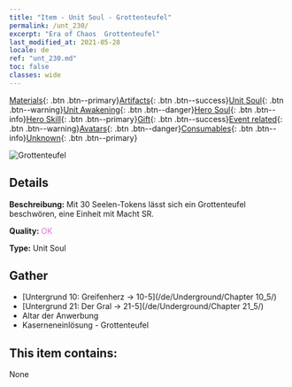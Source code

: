 ```yaml
---
title: "Item - Unit Soul - Grottenteufel"
permalink: /unt_230/
excerpt: "Era of Chaos  Grottenteufel"
last_modified_at: 2021-05-28
locale: de
ref: "unt_230.md"
toc: false
classes: wide
---
```

 [Materials](/ItemsDE/){: .btn .btn--primary}[Artifacts](/ItemsDE/Artifacts/){: .btn .btn--success}[Unit Soul](/ItemsDE/UnitSoul/){: .btn .btn--warning}[Unit Awakening](/ItemsDE/UnitAwakening/){: .btn .btn--danger}[Hero Soul](/ItemsDE/HeroSoul/){: .btn .btn--info}[Hero Skill](/ItemsDE/HeroSkill/){: .btn .btn--primary}[Gift](/ItemsDE/Gift/){: .btn .btn--success}[Event related](/ItemsDE/Events/){: .btn .btn--warning}[Avatars](/ItemsDE/Avatars/){: .btn .btn--danger}[Consumables](/ItemsDE/Consumables/){: .btn .btn--info}[Unknown](/ItemsDE/Unknown/){: .btn .btn--primary}

 ![Grottenteufel](/images/u/ti_diyulingzhu.jpg)

## Details
 **Beschreibung:** Mit 30 Seelen-Tokens lässt sich ein Grottenteufel beschwören, eine Einheit mit Macht SR.

 **Quality:** <span style="color: #DA70D6">OK</span>

 **Type:** Unit Soul

## Gather

*    [Untergrund 10: Greifenherz -> 10-5](/de/Underground/Chapter 10_5/) 
*    [Untergrund 21: Der Gral -> 21-5](/de/Underground/Chapter 21_5/) 
*    Altar der Anwerbung 
*    Kaserneneinlösung - Grottenteufel 

## This item contains:

  None

